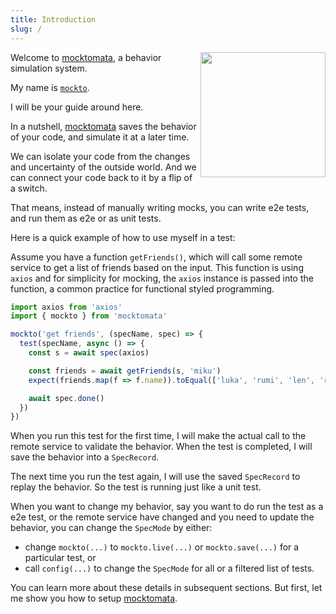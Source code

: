 ```yaml
---
title: Introduction
slug: /
---
```


<img src="/img/mocktomata.png" height="200px" align="right"/>

Welcome to [mocktomata], a behavior simulation system.

My name is [`mockto`](#mockto).

I will be your guide around here.

In a nutshell, [mocktomata] saves the behavior of your code,
and simulate it at a later time.

We can isolate your code from the changes and uncertainty of the outside world.
And we can connect your code back to it by a flip of a switch.

That means, instead of manually writing mocks, you can write e2e tests,
and run them as e2e or as unit tests.

Here is a quick example of how to use myself in a test:

Assume you have a function `getFriends()`,
which will call some remote service to get a list of friends based on the input.
This function is using `axios` and for simplicity for mocking,
the `axios` instance is passed into the function,
a common practice for functional styled programming.

```ts
import axios from 'axios'
import { mockto } from 'mocktomata'

mockto('get friends', (specName, spec) => {
  test(specName, async () => {
    const s = await spec(axios)

    const friends = await getFriends(s, 'miku')
    expect(friends.map(f => f.name)).toEqual(['luka', 'rumi', 'len', 'ren'])

    await spec.done()
  })
})
```

When you run this test for the first time,
I will make the actual call to the remote service to validate the behavior.
When the test is completed,
I will save the behavior into a `SpecRecord`.

The next time you run the test again,
I will use the saved `SpecRecord` to replay the behavior.
So the test is running just like a unit test.

When you want to change my behavior,
say you want to do run the test as a e2e test,
or the remote service have changed and you need to update the behavior,
you can change the `SpecMode` by either:

- change `mockto(...)` to `mockto.live(...)` or `mockto.save(...)` for a particular test, or
- call `config(...)` to change the `SpecMode` for all or a filtered list of tests.

You can learn more about these details in subsequent sections.
But first, let me show you how to setup [mocktomata].

[mocktomata]: https://github.com/mocktomata/mocktomata/blob/master/packages/mocktomata
